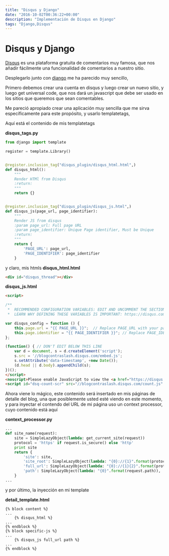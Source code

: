```yaml
---
title: "Disqus y Django"
date: "2016-10-02T00:36:22+00:00"
description: "Implementación de Disqus en Django"
tags: "Django,Disqus"
---
```

# Disqus y Django

[Disqus](https://disqus.com) es una plataforma gratuita de comentarios muy famosa, que nos añadir fácilmente una funcionalidad de comentarios a nuestro sitio.

Desplegarlo junto con [django](https://djangoproject.com) me ha parecido muy sencillo,

Primero debemos crear una cuenta en disqus y luego crear un nuevo sitio, y luego get universal code, que nos dará un javascript que debe ser usado en los sitios que queremos que sean comentables.

Me pareció apropiado crear una aplicación muy sencilla que me sirva específicamente para este propósito, y usarlo templatetags, 

Aquí está el contenido de mis templatetags

**disqus_tags.py**

```python
from django import template

register = template.Library()


@register.inclusion_tag("disqus_plugin/disqus_html.html",)
def disqus_html():
    """
    Render HTMl from Disqus
    :return:
    """
    return {}


@register.inclusion_tag("disqus_plugin/disqus_js.html",)
def disqus_js(page_url, page_identifier):
    """
    Render JS from disqus
    :param page_url: Full page URL
    :param page_identifier: Unique Page identifier, Must be Unique
    :return:
    """
    return {
        'PAGE_URL': page_url,
        'PAGE_IDENTIFIER': page_identifier
    }
```

y claro, mis htmls
**disqus_html.html**
```html
<div id="disqus_thread"></div>
```

**disqus_js.html**
```html
<script>

/**
 *  RECOMMENDED CONFIGURATION VARIABLES: EDIT AND UNCOMMENT THE SECTION BELOW TO INSERT DYNAMIC VALUES FROM YOUR PLATFORM OR CMS.
 *  LEARN WHY DEFINING THESE VARIABLES IS IMPORTANT: https://disqus.com/admin/universalcode/#configuration-variables */

var disqus_config = function () {
    this.page.url = "{{ PAGE_URL }}";  // Replace PAGE_URL with your page's canonical URL variable
    this.page.identifier = "{{ PAGE_IDENTIFIER }}"; // Replace PAGE_IDENTIFIER with your page's unique identifier variable
};

(function() { // DON'T EDIT BELOW THIS LINE
    var d = document, s = d.createElement('script');
    s.src = '//blogcontraslash.disqus.com/embed.js';
    s.setAttribute('data-timestamp', +new Date());
    (d.head || d.body).appendChild(s);
})();
</script>
<noscript>Please enable JavaScript to view the <a href="https://disqus.com/?ref_noscript">comments powered by Disqus.</a></noscript>
<script id="dsq-count-scr" src="//blogcontraslash.disqus.com/count.js" async></script>
```

Ahora viene lo mágico, este contenido será insertado en mis páginas de detalle del blog, una que posiblemente usted esté viendo en este momento, y para inyectar el contendo del URL de mi página uso un context processor, cuyo contenido está aquí

**context_processor.py**
```python
...
def site_name(request):
    site = SimpleLazyObject(lambda: get_current_site(request))
    protocol = 'https' if request.is_secure() else 'http'
    print site
    return {
        'site': site,
        'site_root': SimpleLazyObject(lambda: "{0}://{1}".format(protocol, site.domain)),
        'full_url': SimpleLazyObject(lambda: "{0}://{1}{2}".format(protocol, site.domain, request.path)),
        'path': SimpleLazyObject(lambda: "{0}".format(request.path)),
    }
...
```

y por último, la inyección en mi template

**detail_template.html**
```
{% block content %}
...
    {% disqus_html %}
...
{% endblock %}
{% block specific-js %}
...
    {% disqus_js full_url path %}
...
{% endblock %}

```


